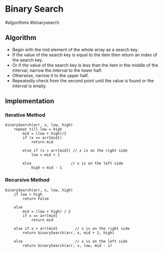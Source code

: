 # Binary Search
#algorithms #binarysearch

## Algorithm
- Begin with the mid element of the whole array as a search key.
- If the value of the search key is equal to the item then return an index of the search key.
- Or if the value of the search key is less than the item in the middle of the interval, narrow the interval to the lower half.
- Otherwise, narrow it to the upper half.
- Repeatedly check from the second point until the value is found or the interval is empty.

## Implementation
### Iterative Method
```pseudocode
binarySearch(arr, x, low, high)
	repeat till low = high
	    mid = (low + high)/2
	    if (x == arr[mid])
	        return mid
   
        else if (x > arr[mid]) // x is on the right side
            low = mid + 1
   
        else                  // x is on the left side
            high = mid - 1
```

### Recursive Method
```pseudocode
binarySearch(arr, x, low, high)
    if low > high
        return False 
   
    else
        mid = (low + high) / 2 
        if x == arr[mid]
            return mid
       
    else if x > arr[mid]        // x is on the right side
        return binarySearch(arr, x, mid + 1, high)
               
    else                        // x is on the left side
        return binarySearch(arr, x, low, mid - 1)
```